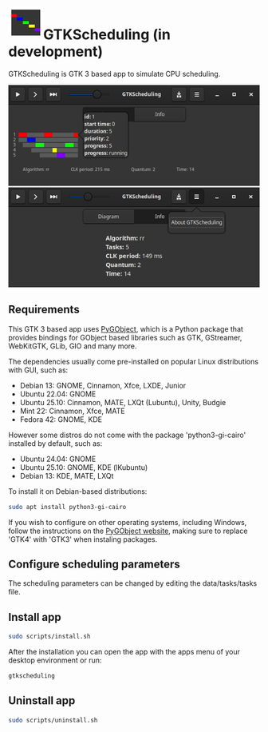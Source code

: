 <img height="64" src="data/icons/icon.png" align="left"/>

# GTKScheduling (in development)

GTKScheduling is GTK 3 based app to simulate CPU scheduling.

<p align="center" width="100%">
<img src="data/imgs/diagram.png">
<img src="data/imgs/info.png">
</p>

## Requirements
This GTK 3 based app uses [PyGObject](https://pygobject.gnome.org/), which is a Python package that provides bindings for GObject based libraries such as GTK, GStreamer, WebKitGTK, GLib, GIO and many more.

The dependencies usually come pre-installed on popular Linux distributions with GUI, such as:
- Debian 13: GNOME, Cinnamon, Xfce, LXDE, Junior
- Ubuntu 22.04: GNOME
- Ubuntu 25.10: Cinnamon, MATE, LXQt (Lubuntu), Unity, Budgie
- Mint 22: Cinnamon, Xfce, MATE
- Fedora 42: GNOME, KDE

However some distros do not come with the package 'python3-gi-cairo' installed by default, such as:
- Ubuntu 24.04: GNOME
- Ubuntu 25.10: GNOME, KDE (lKubuntu)
- Debian 13: KDE, MATE, LXQt

To install it on Debian-based distributions:
```sh
sudo apt install python3-gi-cairo
```

If you wish to configure on other operating systems, including Windows, follow the instructions on the [PyGObject website](https://pygobject.gnome.org/getting_started.html), making sure to replace 'GTK4' with 'GTK3' when instaling packages.

## Configure scheduling parameters
The scheduling parameters can be changed by editing the data/tasks/tasks file.

## Install app
```sh
sudo scripts/install.sh
```
After the installation you can open the app with the apps menu of your desktop environment or run:
```sh
gtkscheduling
```

## Uninstall app
```sh
sudo scripts/uninstall.sh
```
